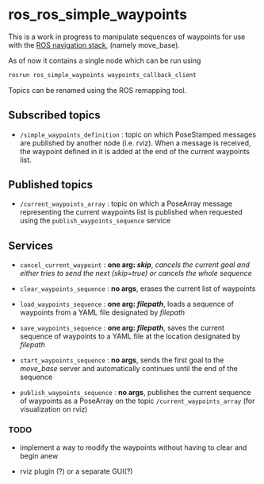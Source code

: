 # ros_ros_simple_waypoints

This is a work in progress to manipulate sequences of waypoints for use with the [ROS navigation stack](http://wiki.ros.org/navigation?distro=melodic),
(namely move_base).

As of now it contains a single node which can be run using

```bash
rosrun ros_simple_waypoints waypoints_callback_client
```

Topics can be renamed using the ROS remapping tool.

## Subscribed topics

- `/simple_waypoints_definition` : topic on which PoseStamped messages are published by another node (i.e. rviz). When a message is received, the waypoint defined in it is added at the end of the current waypoints list.

## Published topics

- `/current_waypoints_array` : topic on which a PoseArray message representing the current waypoints list is published when requested using the `publish_waypoints_sequence` service

## Services

- `cancel_current_waypoint` : **one arg: *skip***, *cancels the current goal and either tries to send the next (*skip=true*) or cancels the whole sequence*

- `clear_waypoints_sequence` : **no args**, erases the current list of waypoints

- `load_waypoints_sequence` : **one arg: *filepath***, loads a sequence of waypoints from a YAML file designated by *filepath*

- `save_waypoints_sequence` : **one arg: *filepath***, saves the current sequence of waypoints to a YAML file at the location designated by *filepath*

- `start_waypoints_sequence` : **no args**, sends the first goal to the *move_base* server and automatically continues until the end of the sequence

- `publish_waypoints_sequence` : **no args**, publishes the current sequence of waypoints as a PoseArray on the topic `/current_waypoints_array` (for visualization on rviz)

### TODO

- implement a way to modify the waypoints without having to clear and begin anew

- rviz plugin (?) or a separate GUI(?)
